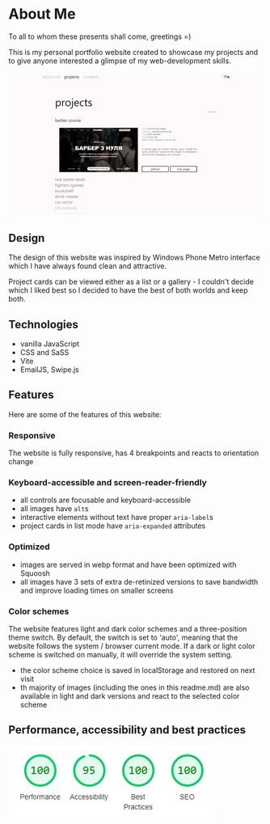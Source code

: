 # About Me

To all to whom these presents shall come, greetings =)

This is my personal portfolio website created to showcase my projects and to give anyone interested a glimpse of my web-development skills.

<picture>
  <source media="(prefers-color-scheme: light)" srcset="./src/images/readme/screenshot_light_1x.webp 1x, ./src/images/readme/screenshot_light_2x.webp 2x">

   <source media="(prefers-color-scheme: dark)" srcset="./src/images/readme/screenshot_dark_1x.webp 1x, ./src/images/readme/screenshot_dark_2x.webp 2x">

  <img alt="A screenshot of my website's Projects page with the project gallery in list presentation. The first project card is expanded, revealing the live page screenshot, project description and links to its GitHub page and live page." src="./src/images/readme/screenshot_light_1x.webp">
</picture>

## Design

The design of this website was inspired by Windows Phone Metro interface which I have always found clean and attractive.

Project cards can be viewed either as a list or a gallery - I couldn't decide which I liked best so I decided to have the best of both worlds and keep both.

## Technologies

- vanilla JavaScript
- CSS and SaSS
- Vite
- EmailJS, Swipe.js

## Features

Here are some of the features of this website:

### Responsive

The website is fully responsive, has 4 breakpoints and reacts to orientation change

### Keyboard-accessible and screen-reader-friendly

- all controls are focusable and keyboard-accessible
- all images have `alt`s
- interactive elements without text have proper `aria-label`s
- project cards in list mode have `aria-expanded` attributes

### Optimized

- images are served in webp format and have been optimized with Squoosh
- all images have 3 sets of extra de-retinized versions to save bandwidth and improve loading times on smaller screens

### Color schemes

The website features light and dark color schemes and a three-position theme switch. By default, the switch is set to 'auto', meaning that the website follows the system / browser current mode. If a dark or light color scheme is switched on manually, it will override the system setting. 

- the color scheme choice is saved in localStorage and restored on next visit
- th majority of images (including the ones in this readme.md) are also available in light and dark versions and react to the selected color scheme
  

## Performance, accessibility and best practices

<picture>
  <source media="(prefers-color-scheme: light)" srcset="./src/images/readme/lighthouse_light.webp">

   <source media="(prefers-color-scheme: dark)" srcset="./src/images/readme/lighthouse_dark.webp">

  <img alt="A screenshot of my website's Lighthouse report with the following ratings: Performance: 100, Accessibility: 95, Best Practices: 100, SEO: 100." src="./src/images/readme/lighthouse_light.webp">
</picture>

